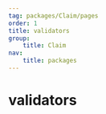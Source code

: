 ```yaml
---
tag: packages/Claim/pages
order: 1
title: validators
group:
    title: Claim
nav:
    title: packages
---
```


# validators
